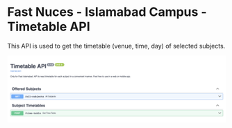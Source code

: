 # Fast Nuces - Islamabad Campus - Timetable API

This API is used to get the timetable (venue, time, day) of selected subjects.

<img src="https://github.com/Umar-Waseem/fast-nuces-timetable-api/blob/main/screenshot.png"/>
